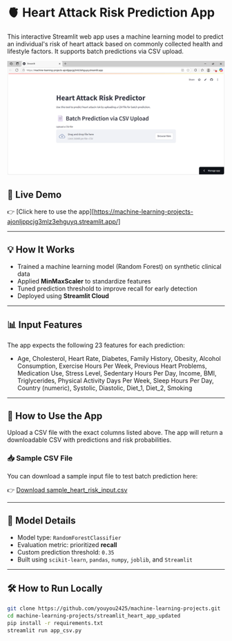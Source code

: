 # 🫀 Heart Attack Risk Prediction App

This interactive Streamlit web app uses a machine learning model to predict an individual's risk of heart attack based on commonly collected health and lifestyle factors. It supports batch predictions via CSV upload.

![screenshot](https://github.com/youyou2425/machine-learning-projects/blob/main/streamlit_heart_app_updated/screenshot_heart_app.png?raw=true)

## 🚀 Live Demo

👉 [Click here to use the app][https://machine-learning-projects-ajonljppcjg3mlz3ehguyq.streamlit.app/]

---

## 💡 How It Works

- Trained a machine learning model (Random Forest) on synthetic clinical data
- Applied **MinMaxScaler** to standardize features
- Tuned prediction threshold to improve recall for early detection
- Deployed using **Streamlit Cloud**

---

## 📊 Input Features

The app expects the following 23 features for each prediction:

- Age, Cholesterol, Heart Rate, Diabetes, Family History, Obesity, Alcohol Consumption, Exercise Hours Per Week, Previous Heart Problems, Medication Use, Stress Level, Sedentary Hours Per Day, Income, BMI, Triglycerides, Physical Activity Days Per Week, Sleep Hours Per Day, Country (numeric), Systolic, Diastolic, Diet_1, Diet_2, Smoking

---

## 📁 How to Use the App

   Upload a CSV file with the exact columns listed above. The app will return a downloadable CSV with predictions and risk probabilities.

### 📥 Sample CSV File

You can download a sample input file to test batch prediction here:

👉 [Download sample_heart_risk_input.csv](https://github.com/youyou2425/machine-learning-projects/raw/main/streamlit_heart_app_updated/sample_heart_risk_input_numeric_country.csv)

---

## 🧠 Model Details

- Model type: `RandomForestClassifier`
- Evaluation metric: prioritized **recall**
- Custom prediction threshold: `0.35`
- Built using `scikit-learn`, `pandas`, `numpy`, `joblib`, and `Streamlit`

---

## 🛠 How to Run Locally

```bash
git clone https://github.com/youyou2425/machine-learning-projects.git
cd machine-learning-projects/streamlit_heart_app_updated
pip install -r requirements.txt
streamlit run app_csv.py
